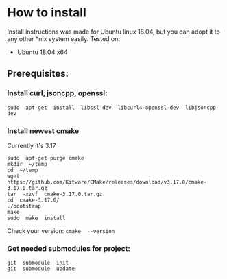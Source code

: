 ﻿# How to install

Install instructions was made for Ubuntu linux 18.04, but you can adopt it to any other *nix system easily.
Tested on:
- Ubuntu 18.04 x64

## Prerequisites:

### Install  curl, jsoncpp, openssl:
`sudo  apt-get  install  libssl-dev  libcurl4-openssl-dev  libjsoncpp-dev`

### Install  newest  cmake
Currently it's 3.17
```
sudo  apt-get purge cmake
mkdir  ~/temp
cd  ~/temp
wget  https://github.com/Kitware/CMake/releases/download/v3.17.0/cmake-3.17.0.tar.gz
tar  -xzvf  cmake-3.17.0.tar.gz
cd  cmake-3.17.0/
./bootstrap
make
sudo  make  install
```
Check your version: `cmake  --version`

### Get needed submodules for project:
```
git  submodule  init
git  submodule  update
```
